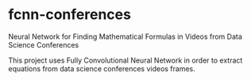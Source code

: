 # fcnn-conferences
Neural Network for Finding Mathematical Formulas in Videos from Data Science Conferences

This project uses Fully Convolutional Neural Network in order to extract
equations from data science conferences videos frames.
